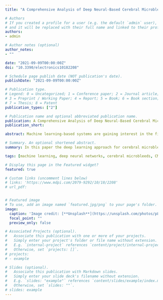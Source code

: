 ```yaml
---
title: "A Comprehensive Analysis of Deep Neural-Based Cerebral Microbleeds Detection System"

# Authors
# If you created a profile for a user (e.g. the default `admin` user), write the username (folder name) here 
# and it will be replaced with their full name and linked to their profile.
authors:
- admin

# Author notes (optional)
author_notes:
- ""

date: "2021-09-09T00:00:00Z"
doi: "10.3390/electronics10182208"

# Schedule page publish date (NOT publication's date).
publishDate: "2021-09-09T00:00:00Z"

# Publication type.
# Legend: 0 = Uncategorized; 1 = Conference paper; 2 = Journal article;
# 3 = Preprint / Working Paper; 4 = Report; 5 = Book; 6 = Book section;
# 7 = Thesis; 8 = Patent
publication_types: ["2"]

# Publication name and optional abbreviated publication name.
publication: A Comprehensive Analysis of Deep Neural-Based Cerebral Microbleeds Detection System
publication_short: 

abstract: Machine learning-based systems are gaining interest in the field of medicine, mostly in medical imaging and diagnosis. In this paper, we address the problem of automatic cerebral microbleeds (CMB) detection in magnetic resonance images. It is challenging due to difficulty in distinguishing a true CMB from its mimics, however, if successfully solved, it would streamline the radiologists work. To deal with this complex three-dimensional problem, we propose a machine learning approach based on a 2D Faster RCNN network. We aimed to achieve a reliable system, i.e., with balanced sensitivity and precision. Therefore, we have researched and analysed, among others, impact of the way the training data are provided to the system, their pre-processing, the choice of model and its structure, and also the ways of regularisation. Furthermore, we also carefully analysed the network predictions and proposed an algorithm for its post-processing. The proposed approach enabled for obtaining high precision (89.74%), sensitivity (92.62%), and F1 score (90.84%). The paper presents the main challenges connected with automatic cerebral microbleeds detection, its deep analysis and developed system. The conducted research may significantly contribute to automatic medical diagnosis.

# Summary. An optional shortened abstract.
summary: In this paper the deep learning approach for cerebral microbleeds detection was introduced and deeply analyzed.

tags: [machine learning, deep neural networks, cerebral microbleeds, CMB detection, MR images]

# Display this page in the Featured widget?
featured: true

# Custom links (uncomment lines below)
# links: 'https://www.mdpi.com/2079-9292/10/18/2208'
# url_pdf: 


# Featured image
# To use, add an image named `featured.jpg/png` to your page's folder. 
image:
  caption: 'Image credit: [**Unsplash**](https://unsplash.com/photos/pLCdAaMFLTE)'
  focal_point: ""
  preview_only: false

# Associated Projects (optional).
#   Associate this publication with one or more of your projects.
#   Simply enter your project's folder or file name without extension.
#   E.g. `internal-project` references `content/project/internal-project/index.md`.
#   Otherwise, set `projects: []`.
# projects:
# - example

# Slides (optional).
#   Associate this publication with Markdown slides.
#   Simply enter your slide deck's filename without extension.
#   E.g. `slides: "example"` references `content/slides/example/index.md`.
#   Otherwise, set `slides: ""`.
# slides: example
---
```


